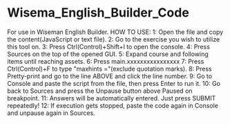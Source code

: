 # Wisema_English_Builder_Code
 For use in Wiseman English Builder.
 HOW TO USE:
 1: Open the file and copy the content(JavaScript or text file).
 2: Go to the exercise you wish to utilize this tool on.
 3: Press Ctrl(Control)+Shift+I to open the console.
 4: Press Sources on the top of the opened GUI.
 5: Expand course and following items until reaching assets.
 6: Press main.xxxxxxxxxxxxxxxx
 7: Press Ctrl(Control)+F to type "maxhints ="(exclude quotation marks).
 8: Press Pretty-print and go to the line ABOVE and click the line number.
 9: Go to Console and paste the script from the file, then press Enter to run it.
 10: Go back to Sources and press the Unpause button above Paused on breakpoint.
 11: Answers will be automatically entered. Just press SUBMIT repeatedly!
 12: If execution gets stopped, paste the code again in Console and unpause again in Sources.